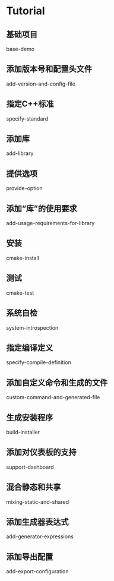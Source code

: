 # Tutorial

## 基础项目

base-demo

## 添加版本号和配置头文件

add-version-and-config-file

## 指定C++标准

specify-standard

## 添加库

add-library

## 提供选项

provide-option

## 添加“库”的使用要求

add-usage-requirements-for-library

## 安装

cmake-install

## 测试

cmake-test

## 系统自检

system-introspection

## 指定编译定义

specify-compile-definition

## 添加自定义命令和生成的文件

custom-command-and-generated-file

## 生成安装程序

build-installer

## 添加对仪表板的支持

support-dashboard

## 混合静态和共享

mixing-static-and-shared

## 添加生成器表达式

add-generator-expressions

## 添加导出配置

add-export-configuration